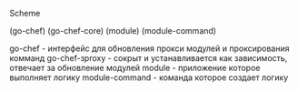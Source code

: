 Scheme

(go-chef) (go-chef-core) (module) (module-command)

go-chef - интерфейс для обновления прокси модулей и проксирования комманд
go-chef-зproxy - сокрыт и устанавливается как зависимость, отвечает за обновление модулей
module - приложение которое выполняет логику
module-command - команда которое создает логику
